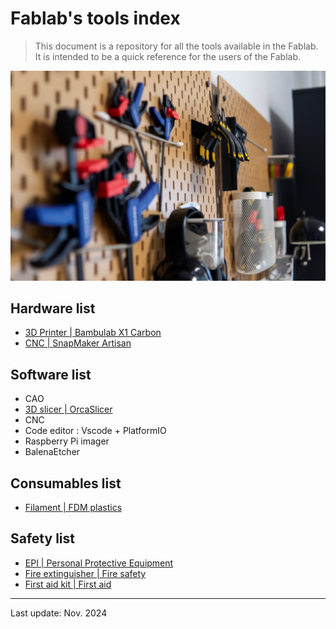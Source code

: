 # Fablab's tools index

> This document is a repository for all the tools available in the Fablab. It is intended to be a quick reference for the users of the Fablab.

![Tools](assets/readme-1.jpg)

## Hardware list

- [3D Printer | Bambulab X1 Carbon](hardware/bambulab.md)
- [CNC | SnapMaker Artisan](hardware/snapmaker.md)

## Software list

- CAO
- [3D slicer | OrcaSlicer](software/orcaslicer.md)
- CNC
- Code editor : Vscode + PlatformIO
- Raspberry Pi imager
- BalenaEtcher

## Consumables list

- [Filament | FDM plastics](consumables/filament.md)

## Safety list

- [EPI | Personal Protective Equipment](safety/epi.md)
- [Fire extinguisher | Fire safety](safety/fire.md)
- [First aid kit | First aid](safety/firstaid.md)

---

Last update: Nov. 2024
